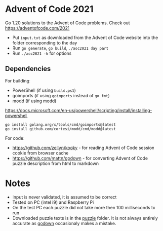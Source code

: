 # Advent of Code 2021

Go 1.20 solutions to the Advent of Code problems. Check out <https://adventofcode.com/2021>

- Put `input.txt` as downloaded from the Advent of Code website into the folder corresponding to the day
- Run `go generate`, `go build`, `./aoc2021 day part`
- Run `./aoc2021 -h` for options

## Dependencies

For building:

- PowerShell (if using `build.ps1`)
- goimports (if using `goimports` instead of `go fmt`)
- modd (if using modd)

<https://docs.microsoft.com/en-us/powershell/scripting/install/installing-powershell>

```
go install golang.org/x/tools/cmd/goimports@latest
go install github.com/cortesi/modd/cmd/modd@latest
```

For code:

- <https://github.com/zellyn/kooky> - for reading Advent of Code session cookie from browser cache
- <https://github.com/mattn/godown> - for converting Advent of Code puzzle description from html to markdown

# Notes

- Input is never validated, it is assumed to be correct
- Tested on PC (intel i9) and Raspberry Pi
- On the test PC each puzzle did not take more then 100 milliseconds to run
- Downloaded puzzle texts is in the [puzzle](puzzles) folder. It is not always entirely accurate as [godown](https://github.com/mattn/godown) occasionaly makes a mistake.
